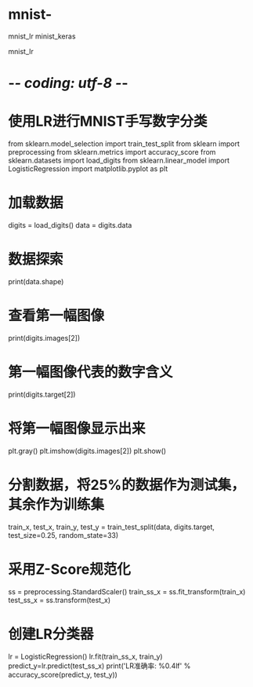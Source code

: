 # mnist-
mnist_lr minist_keras

mnist_lr

# -*- coding: utf-8 -*-
# 使用LR进行MNIST手写数字分类
from sklearn.model_selection import train_test_split
from sklearn import preprocessing
from sklearn.metrics import accuracy_score
from sklearn.datasets import load_digits
from sklearn.linear_model import LogisticRegression
import matplotlib.pyplot as plt

# 加载数据
digits = load_digits()
data = digits.data
# 数据探索
print(data.shape)
# 查看第一幅图像
print(digits.images[2])
# 第一幅图像代表的数字含义
print(digits.target[2])
# 将第一幅图像显示出来
plt.gray()
plt.imshow(digits.images[2])
plt.show()

# 分割数据，将25%的数据作为测试集，其余作为训练集
train_x, test_x, train_y, test_y = train_test_split(data, digits.target, test_size=0.25, random_state=33)

# 采用Z-Score规范化
ss = preprocessing.StandardScaler()
train_ss_x = ss.fit_transform(train_x)
test_ss_x = ss.transform(test_x)

# 创建LR分类器
lr = LogisticRegression()
lr.fit(train_ss_x, train_y)
predict_y=lr.predict(test_ss_x)
print('LR准确率: %0.4lf' % accuracy_score(predict_y, test_y))
